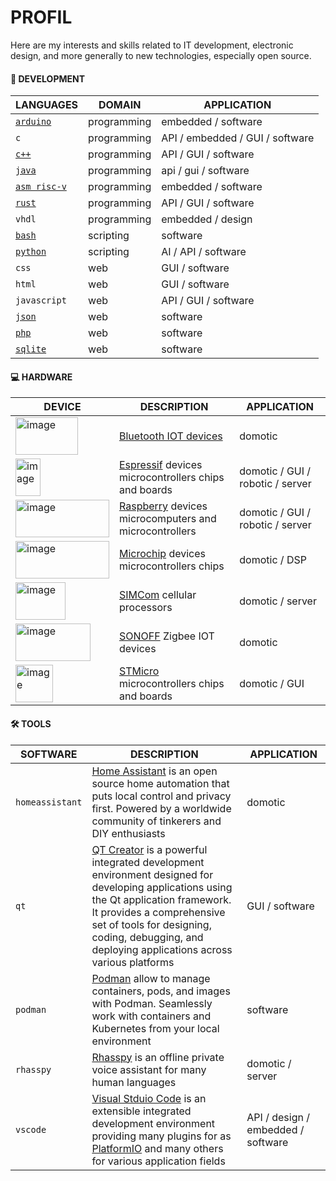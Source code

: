 # PROFIL

Here are my interests and skills related to IT development, electronic design, and more generally to new technologies, especially open source.

#### 📱 DEVELOPMENT

|LANGUAGES|DOMAIN|APPLICATION|
|---------|------|-----------|
|[`arduino`](https://docs.arduino.cc/language-reference/)|programming|embedded / software|
|`c`|programming|API / embedded / GUI / software|
|[`c++`](https://isocpp.org/)|programming|API / GUI / software|
|[`java`](https://www.java.com/fr/)|programming|api / gui / software|
|[`asm risc-v`](https://asm-docs.microagi.org/risc-v/riscv-asm.html)|programming|embedded / software|
|[`rust`](https://www.rust-lang.org/fr)|programming|API / GUI / software|
|`vhdl`|programming|embedded / design|
|[`bash`](https://www.gnu.org/software/bash/manual/bash.html)|scripting|software|
|[`python`](https://www.python.org/)|scripting|AI / API / software|
|`css`|web|GUI / software|
|`html`|web|GUI / software|
|`javascript`|web|API / GUI / software|
|[`json`](https://www.json.org/json-fr.html)|web|software|
|[`php`](https://www.php.net/)|web|software|
|[`sqlite`](https://sqlite.org/)|web|software|

#### 💻 HARDWARE

|DEVICE|DESCRIPTION|APPLICATION|
|------|-----------|-----------|
|<img width="100" height="60" alt="image" src="https://github.com/user-attachments/assets/96b1de82-d3b8-4c04-bc8e-b9fdcc37c1d1"/>|[Bluetooth IOT devices](https://elainnovation.com/beacon-bluetooth/)|domotic|
|<img width="40" height="60" alt="image" src="https://github.com/user-attachments/assets/fed37d12-9bee-4942-8ef8-ea5bdd25d3c8"/>|[Espressif](https://www.espressif.com/) devices microcontrollers chips and boards|domotic / GUI / robotic / server|
|<img width="150" height="60" alt="image" src="https://github.com/user-attachments/assets/de73fa7c-1da3-4a02-ad24-b72585104d59"/>|[Raspberry](https://www.raspberrypi.com/) devices microcomputers and microcontrollers|domotic / GUI / robotic / server|
|<img width="150" height="60" alt="image" src="https://github.com/user-attachments/assets/b8d1c6d6-24db-44c3-b4e1-af630ec430a6"/>|[Microchip](https://www.microchip.com/) devices microcontrollers chips|domotic / DSP|
|<img width="80" height="60" alt="image" src="https://github.com/user-attachments/assets/53d30172-c505-4106-b5d2-8b999d8edc07"/>|[SIMCom](https://www.simcom.com/) cellular processors|domotic / server|
|<img width="120" height="60" alt="image" src="https://github.com/user-attachments/assets/74610f46-20c7-47a3-9fd3-77a4bb94e1f7"/>|[SONOFF](https://sonoff.tech/fr-fr) Zigbee IOT devices|domotic|
|<img width="60" height="60" alt="image" src="https://github.com/user-attachments/assets/c5510aa4-d4dc-47b3-8f2d-d1853e6824cb"/>|[STMicro](https://www.st.com/content/st_com/en.html) microcontrollers chips and boards|domotic / GUI|

#### 🛠️ TOOLS

|SOFTWARE|DESCRIPTION|APPLICATION|
|--------|-----------|-----------|
|`homeassistant`|[Home Assistant](https://www.home-assistant.io/) is an open source home automation that puts local control and privacy first. Powered by a worldwide community of tinkerers and DIY enthusiasts|domotic|
|`qt`|[QT Creator](https://doc.qt.io/qtcreator/) is a powerful integrated development environment designed for developing applications using the Qt application framework. It provides a comprehensive set of tools for designing, coding, debugging, and deploying applications across various platforms|GUI / software|
|`podman`|[Podman](https://podman.io/) allow to manage containers, pods, and images with Podman. Seamlessly work with containers and Kubernetes from your local environment|software|
|`rhasspy`|[Rhasspy](https://github.com/rhasspy/rhasspy) is an offline private voice assistant for many human languages|domotic / server|
|`vscode`|[Visual Stduio Code](https://code.visualstudio.com/) is an extensible integrated development environment providing many plugins for as [PlatformIO](https://platformio.org/) and many others for various application fields|API / design / embedded / software|

